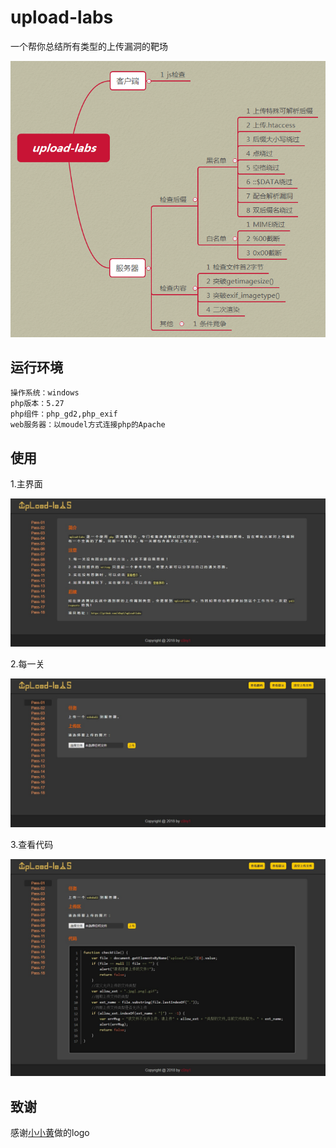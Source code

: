 # upload-labs
一个帮你总结所有类型的上传漏洞的靶场

![](doc/mind-map.png)

## 运行环境

```
操作系统：windows
php版本：5.27
php组件：php_gd2,php_exif
web服务器：以moudel方式连接php的Apache
```

## 使用

1.主界面

![主界面](doc/index.jpg)

2.每一关

![每一关](doc/pass.jpg)

3.查看代码

![代码](doc/code.jpg)

## 致谢

感谢[小小黄](https://github.com/xiaoxiaoki)做的logo